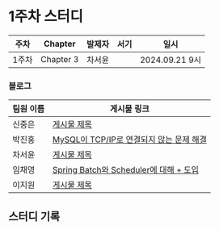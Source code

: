 # 1주차 스터디
| 주차  | Chapter | 발제자 | 서기 | 일시 |
|-------|---------|--------|------|------|
| 1주차 | Chapter 3 | 차서윤 |      | 2024.09.21 9시 |

### 블로그

| 팀원 이름 | 게시물 링크 |
|-----------|-------------|
| 신중은    | [게시물 제목](URL) |
| 박진홍    | [MySQL이 TCP/IP로 연결되지 않는 문제 해결](https://jiinhong.github.io/posts/MySQL%EC%9D%B4-TCP.IP%EB%A1%9C-%EC%97%B0%EA%B2%B0%EB%90%98%EC%A7%80-%EC%95%8A%EB%8A%94-%EB%AC%B8%EC%A0%9C-%ED%95%B4%EA%B2%B0/) |
| 차서윤    | [게시물 제목](URL) |
| 임채영    | [Spring Batch와 Scheduler에 대해 + 도입](https://velog.io/@chaeyounge/Spring-Batch%EC%99%80-Scheduler%EC%97%90-%EB%8C%80%ED%95%B4-%EB%8F%84%EC%9E%85) |
| 이지원    | [게시물 제목](URL) |

## 스터디 기록
